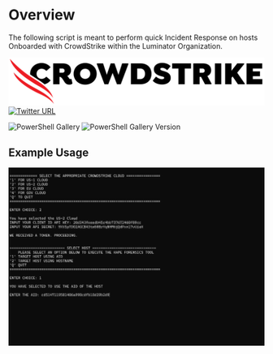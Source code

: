 # Overview

The following script is meant to perform quick Incident Response on hosts Onboarded with CrowdStrike within
the Luminator Organization.

![CrowdStrike PS Falcon Kape Forensics](https://raw.githubusercontent.com/CrowdStrike/falconpy/main/docs/asset/cs-logo.png) [![Twitter URL](https://img.shields.io/twitter/url?label=Follow%20%40CrowdStrike&style=social&url=https%3A%2F%2Ftwitter.com%2FCrowdStrike)](https://twitter.com/CrowdStrike)<br/>

![PowerShell Gallery](https://img.shields.io/powershellgallery/dt/psfalcon)
![PowerShell Gallery Version](https://img.shields.io/powershellgallery/v/psfalcon)

## Example Usage

![ PSFalcon Kape Forensics Usage](/PSFalcon-KapeUse.png)
